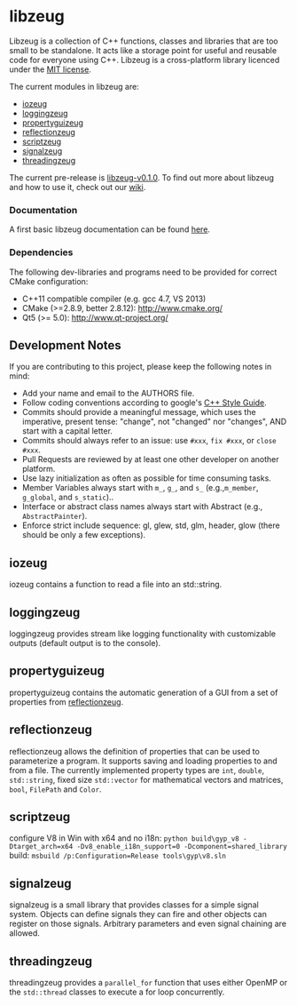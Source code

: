 libzeug
=======

Libzeug is a collection of C++ functions, classes and libraries that are too small to be standalone.
It acts like a storage point for useful and reusable code for everyone using C++.
Libzeug is a cross-platform library licenced under the [MIT license](http://opensource.org/licenses/MIT).

The current modules in libzeug are:
 * [iozeug](#iozeug)
 * [loggingzeug](#loggingzeug)
 * [propertyguizeug](#propertyguizeug)
 * [reflectionzeug](#reflectionzeug)
 * [scriptzeug](#scriptzeug)
 * [signalzeug](#signalzeug)
 * [threadingzeug](#threadingzeug)

The current pre-release is [libzeug-v0.1.0](https://github.com/hpicgs/libzeug/releases/tag/libzeug-v0.1).
To find out more about libzeug and how to use it, check out our [wiki](https://github.com/hpicgs/libzeug/wiki).

### Documentation

A first basic libzeug documentation can be found [here](http://costumebrother.de/libzeug).

### Dependencies

The following dev-libraries and programs need to be provided for correct CMake configuration:
* C++11 compatible compiler (e.g. gcc 4.7, VS 2013)
* CMake (>=2.8.9, better 2.8.12): http://www.cmake.org/
* Qt5 (>= 5.0): http://www.qt-project.org/


## Development Notes

If you are contributing to this project, please keep the following notes in mind:
* Add your name and email to the AUTHORS file.
* Follow coding conventions according to google's [C++ Style Guide](http://google-styleguide.googlecode.com/svn/trunk/cppguide.xml).
* Commits should provide a meaningful  message, which uses the imperative, present tense: "change", not "changed" nor "changes", AND start with a capital letter.
* Commits should always refer to an issue: use ```#xxx```, ```fix #xxx```, or ```close #xxx```.
* Pull Requests are reviewed by at least one other developer on another platform.
* Use lazy initialization as often as possible for time consuming tasks.
* Member Variables always start with ```m_```, ```g_```, and ```s_``` (e.g.,```m_member```, ```g_global```, and ```s_static```)..
* Interface or abstract class names always start with Abstract (e.g., ```AbstractPainter```).
* Enforce strict include sequence: gl, glew, std, glm, header, glow (there should be only a few exceptions).



iozeug
------

iozeug contains a function to read a file into an std::string.

loggingzeug
-----------

loggingzeug provides stream like logging functionality with customizable outputs (default output is to the console).

propertyguizeug
---------------

propertyguizeug contains the automatic generation of a GUI from a set of properties from [reflectionzeug](#reflectionzeug).

reflectionzeug
------------

reflectionzeug allows the definition of properties that can be used to parameterize a program.
It supports saving and loading properties to and from a file.
The currently implemented property types are `int`, `double`, `std::string`, fixed size `std::vector` for mathematical vectors and matrices, `bool`, `FilePath` and `Color`.

scriptzeug
----------

configure V8 in Win with x64 and no i18n:
`python build\gyp_v8 -Dtarget_arch=x64 -Dv8_enable_i18n_support=0 -Dcomponent=shared_library`
build:
`msbuild /p:Configuration=Release tools\gyp\v8.sln`


signalzeug
----------

signalzeug is a small library that provides classes for a simple signal system.
Objects can define signals they can fire and other objects can register on those signals.
Arbitrary parameters and even signal chaining are allowed.

threadingzeug
-------------

threadingzeug provides a `parallel_for` function that uses either OpenMP or the `std::thread` classes to execute a for loop concurrently.

